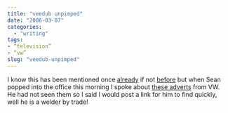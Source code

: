 ```yaml
---
title: "veedub unpimped"
date: "2006-03-07"
categories: 
  - "writing"
tags:
- “television”
- “vw”
slug: "veedub-unpimped"
---
```


I know this has been mentioned once [already][1] if not [before][2] but when Sean popped into the office this morning I spoke about [these adverts][3] from VW.  
He had not seen them so I said I would post a link for him to find quickly, well he is a welder by trade!

[1]:	https://binarybonsai.com/archives/2006/02/28/vdub-in-ze-house/
[2]:	https://oneighturbo.com/?p=202
[3]:	https://www.leftlanenews.com/2006/02/22/vw-strikes-again-un-pimp-my-ride-videos/